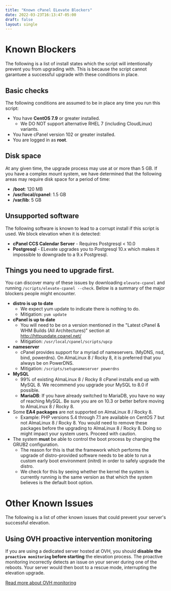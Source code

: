 ```yaml
---
title: "Known cPanel ELevate Blockers"
date: 2022-03-23T16:13:47-05:00
draft: false
layout: single
---
```


# Known Blockers

The following is a list of install states which the script will intentionally prevent you from upgrading with. This is because the script cannot garantuee a successful upgrade with these conditions in place.

## Basic checks

The following conditions are assumed to be in place any time you run this script:

* You have **CentOS 7.9** or greater installed.
  * We DO NOT support alternative RHEL 7 (including CloudLinux) variants.
* You have cPanel version 102 or greater installed.
* You are logged in as **root**.

## Disk space

At any given time, the upgrade process may use at or more than 5 GB. If you have a complex mount system, we have determined that the following areas may require disk space for a period of time:

* **/boot**: 120 MB
* **/usr/local/cpanel**: 1.5 GB
* **/var/lib**: 5 GB

## Unsupported software

The following software is known to lead to a corrupt install if this script is used. We block elevation when it is detected:

* **cPanel CCS Calendar Server** - Requires Postgresql < 10.0
* **Postgresql** - ELevate upgrades you to Postgresql 10.x which makes it impossible to downgrade to a 9.x Postgresql.

## Things you need to upgrade first.

You can discover many of these issues by downloading `elevate-cpanel` and running `/scripts/elevate-cpanel --check`. Below is a summary of the major blockers people might encounter.

* **distro is up to date**
  * We expect yum update to indicate there is nothing to do.
  * Mitigation: `yum update`
* **cPanel is up to date**
  * You will need to be on a version mentioned in the "Latest cPanel & WHM Builds (All Architectures)" section at http://httpupdate.cpanel.net/
  * Mitigation: `/usr/local/cpanel/scripts/upcp`
* **nameserver**
  * cPanel provides support for a myriad of nameservers. (MyDNS, nsd, bind, powerdns). On AlmaLinux 8 / Rocky 8, it is preferred that you always be on PowerDNS.
  * Mitigation: `/scripts/setupnameserver powerdns`
* **MySQL**
  * 99% of existing AlmaLinux 8 / Rocky 8 cPanel installs end up with MySQL 8. We recommend you upgrade your MySQL to 8.0 if possible.
  * **MariaDB**: If you have already switched to MariaDB, you have no way of reaching MySQL. Be sure you are on 10.3 or better before moving to AlmaLinux 8 / Rocky 8.
* Some **EA4 packages** are not supported on AlmaLinux 8 / Rocky 8.
  * Example: PHP versions 5.4 through 7.1 are available on CentOS 7 but not AlmaLinux 8 / Rocky 8. You would need to remove these packages before the upgrading to AlmaLinux 8 / Rocky 8. Doing so might impact your system users. Proceed with caution.
* The system **must** be able to control the boot process by changing the GRUB2 configuration.
  * The reason for this is that the framework which performs the upgrade of distro-provided software needs to be able to run a custom early boot environment (initrd) in order to safely upgrade the distro.
  * We check for this by seeing whether the kernel the system is currently running is the same version as that which the system believes is the default boot option.

# Other Known Issues

The following is a list of other known issues that could prevent your server's successful elevation.

## Using OVH proactive intervention monitoring

If you are using a dedicated server hosted at OVH, you should **disable the `proactive monitoring` before starting** the elevation process.
The proactive monitoring incorrectly detects an issue on your server during one of the reboots.
Your server would then boot to a rescue mode, interrupting the elevation upgrade.

[Read more about OVH monitoring](https://support.us.ovhcloud.com/hc/en-us/articles/115001821044-Overview-of-OVHcloud-Monitoring-on-Dedicated-Servers)